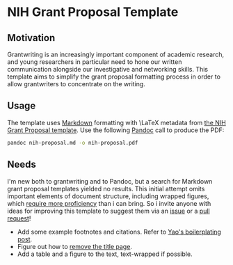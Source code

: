 # NIH Grant Proposal Template

## Motivation

Grantwriting is an increasingly important component of academic research, and young researchers in particular need to hone our written communication alongside our investigative and networking skills.
This template aims to simplify the grant proposal formatting process in order to allow grantwriters to concentrate on the writing.

## Usage

The template uses [Markdown](https://daringfireball.net/projects/markdown/) formatting with \LaTeX metadata from [the NIH Grant Proposal template](https://www.latextemplates.com/template/nih-grant-proposal).
Use the following [Pandoc](https://pandoc.org/MANUAL.html) call to produce the PDF:

```bash
pandoc nih-proposal.md -o nih-proposal.pdf
```

## Needs

I'm new both to grantwriting and to Pandoc, but a search for Markdown grant proposal templates yielded no results. This initial attempt omits important elements of document structure, including wrapped figures, which [require more proficiency](http://blog.hartleygroup.org/2016/01/18/wrapping-figures-in-pandoc-pdfs/) than i can bring. So i invite anyone with ideas for improving this template to suggest them via an [issue](/../../issues) or a [pull request](/../../pulls)!

- Add some example footnotes and citations. Refer to [Yao's boilerplating post](https://www.soimort.org/notes/161117/).
- Figure out how to [remove the title page](https://github.com/Wandmalfarbe/pandoc-latex-template/issues/3#issuecomment-302539900).
- Add a table and a figure to the text, text-wrapped if possible.

